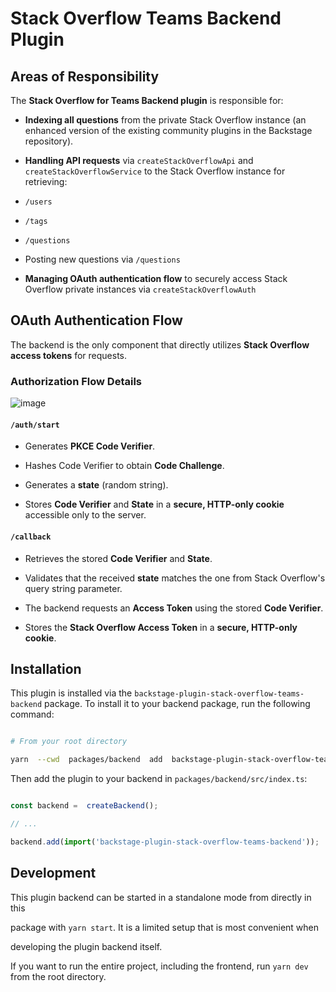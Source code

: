 # Stack Overflow Teams Backend Plugin

## Areas of Responsibility

The **Stack Overflow for Teams Backend plugin** is responsible for:

  

-  **Indexing all questions** from the private Stack Overflow instance (an enhanced version of the existing community plugins in the Backstage repository).

-  **Handling API requests** via ``createStackOverflowApi`` and ``createStackOverflowService`` to the Stack Overflow instance for retrieving:

-  `/users`

-  `/tags`

-  `/questions`

- Posting new questions via `/questions`

-  **Managing OAuth authentication flow** to securely access Stack Overflow private instances via ``createStackOverflowAuth``

  

## OAuth Authentication Flow

  

The backend is the only component that directly utilizes **Stack Overflow access tokens** for requests.

  

### **Authorization Flow Details**

  

![image](https://github.com/user-attachments/assets/1a7df089-c3c6-49a4-8761-38479e89214a)

  

#### **`/auth/start`**

- Generates **PKCE Code Verifier**.

- Hashes Code Verifier to obtain **Code Challenge**.

- Generates a **state** (random string).

- Stores **Code Verifier** and **State** in a **secure, HTTP-only cookie** accessible only to the server.

  

#### **`/callback`**

- Retrieves the stored **Code Verifier** and **State**.

- Validates that the received **state** matches the one from Stack Overflow's query string parameter.

- The backend requests an **Access Token** using the stored **Code Verifier**.

- Stores the **Stack Overflow Access Token** in a **secure, HTTP-only cookie**.

  
  

## Installation

  

This plugin is installed via the `backstage-plugin-stack-overflow-teams-backend` package. To install it to your backend package, run the following command:

  

```bash

# From your root directory

yarn  --cwd  packages/backend  add  backstage-plugin-stack-overflow-teams-backend

```

  

Then add the plugin to your backend in `packages/backend/src/index.ts`:

  

```ts

const backend =  createBackend();

// ...

backend.add(import('backstage-plugin-stack-overflow-teams-backend'));

```

  

## Development

  

This plugin backend can be started in a standalone mode from directly in this

package with `yarn start`. It is a limited setup that is most convenient when

developing the plugin backend itself.

  

If you want to run the entire project, including the frontend, run `yarn dev` from the root directory.